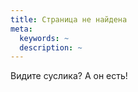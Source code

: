 ```yaml
---
title: Страница не найдена
meta:
  keywords: ~
  description: ~
---
```


Видите суслика? А он есть!
